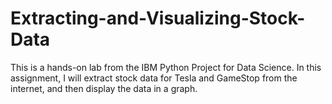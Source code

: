 # Extracting-and-Visualizing-Stock-Data

This is a hands-on lab from the IBM Python Project for Data Science. In this assignment, I will extract stock data for Tesla and GameStop from the internet, and then display the data in a graph.
